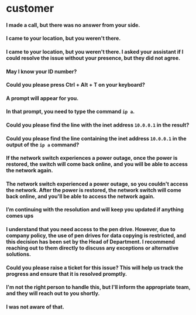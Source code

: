 # customer

#### I made a call, but there was no answer from your side.
#### I came to your location, but you weren't there.
#### I came to your location, but you weren't there. I asked your assistant if I could resolve the issue without your presence, but they did not agree.
#### May I know your ID number?
#### Could you please press Ctrl + Alt + T on your keyboard?
#### A prompt will appear for you.
#### In that prompt, you need to type the command `ip a`.
#### Could you please find the line with the inet address `10.0.0.1` in the result?
#### Could you please find the line containing the inet address `10.0.0.1` in the output of the `ip a` command?
#### If the network switch experiences a power outage, once the power is restored, the switch will come back online, and you will be able to access the network again.
#### The network switch experienced a power outage, so you couldn't access the network. After the power is restored, the network switch will come back online, and you'll be able to access the network again.
#### I’m continuing with the resolution and will keep you updated if anything comes ups
#### I understand that you need access to the pen drive. However, due to company policy, the use of pen drives for data copying is restricted, and this decision has been set by the Head of Department. I recommend reaching out to them directly to discuss any exceptions or alternative solutions.
#### Could you please raise a ticket for this issue? This will help us track the progress and ensure that it is resolved promptly.
#### I'm not the right person to handle this, but I'll inform the appropriate team, and they will reach out to you shortly.
####
####
####
#### I was not aware of that.
###
###
###
###
###
###
###
###
###
